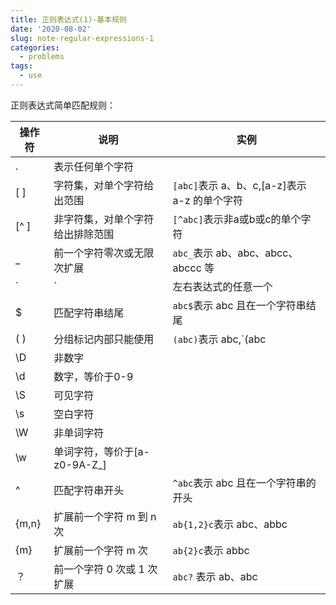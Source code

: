 ```yaml
---
title: 正则表达式(1)-基本规则
date: '2020-08-02'
slug: note-regular-expressions-1
categories:
  - problems
tags:
  - use
---
```

正则表达式简单匹配规则：

| 操作符 | 说明                             | 实例                                         |
| ------ | -------------------------------- | -------------------------------------------- |
| .      | 表示任何单个字符                 |                                              |
| [ ]    | 字符集，对单个字符给出范围       | `[abc]`表示 a、b、c,[a-z]表示 a-z 的单个字符 |
| [^ ]   | 非字符集，对单个字符给出排除范围 | `[^abc]`表示非a或b或c的单个字符              |
| _      | 前一个字符零次或无限次扩展       | `abc_`表示 ab、abc、abcc、abccc 等           |
| `|`    | 左右表达式的任意一个             | `abc|def`表示 abc、def                       |
| $      | 匹配字符串结尾                   | `abc$`表示 abc 且在一个字符串结尾            |
| ( )    | 分组标记内部只能使用             | `(abc)`表示 abc,`(abc|def)`表示 abc、def     |
| \D     | 非数字                           |                                              |
| \d     | 数字，等价于0-9                  |                                              |
| \S     | 可见字符                         |                                              |
| \s     | 空白字符                         |                                              |
| \W     | 非单词字符                       |                                              |
| \w     | 单词字符，等价于[a-z0-9A-Z_]     |                                              |
| ^      | 匹配字符串开头                   | `^abc`表示 abc 且在一个字符串的开头          |
| {m,n}  | 扩展前一个字符 m 到 n 次         | `ab{1,2}c`表示 abc、abbc                     |
| {m}    | 扩展前一个字符 m 次              | `ab{2}c`表示 abbc                            |
| ？     | 前一个字符 0 次或 1 次扩展       | `abc?` 表示 ab、abc                          |
